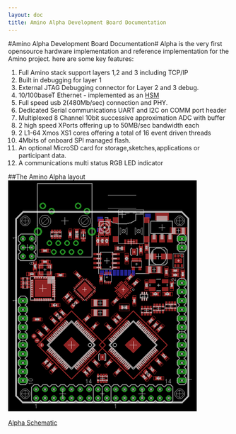 ```yaml
---
layout: doc
title: Amino Alpha Development Board Documentation
---
```


#Amino Alpha Development Board Documentation#
Alpha is the very first opensource hardware implementation and reference implementation for the Amino project. here are some key features:

1. Full Amino stack support layers 1,2 and 3 including TCP/IP
2. Built in debugging for layer 1
3. External JTAG Debugging connector for Layer 2 and 3 debug.
4. 10/100baseT Ethernet - implemented as an [HSM](../../hsm.html)
5. Full speed usb 2(480Mb/sec) connection and PHY.
6. Dedicated Serial communications UART and I2C on COMM port header
7. Multiplexed 8 Channel 10bit successive approximation ADC with buffer
8. 2 high speed XPorts offering up to 50MB/sec bandwidth each
9. 2 L1-64 Xmos XS1 cores offering a total of 16 event driven threads
10. 4Mbits of onboard SPI managed flash.
11. An optional MicroSD card for storage,sketches,applications or participant data.
12. A communications multi status RGB LED indicator


##The Amino Alpha layout
![Amino Alpha](alpha.png)

[Alpha Schematic](alpha-schematic.pdf)

